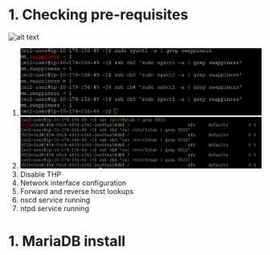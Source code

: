 # 1. Checking pre-requisites
![alt text]( SEBC/labs/png/p_swappiness.PNG  "Swap")

1. ![Swappiness](png/p_swappiness.png)
1. ![Mounts](png/p_mounts.png)
1. Disable THP
1. Network interface configuration
1. Forward and reverse host lookups
1. nscd service running
1. ntpd service running

# 1. MariaDB install
